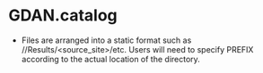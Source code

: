 # GDAN.catalog

- Files are arranged into a static format such as <PREFIX>/<project>/Results/<source_site>/etc. Users will need to specify PREFIX according to the actual location of the <project> directory.


